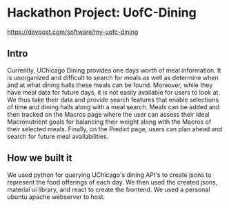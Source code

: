 # Hackathon Project: UofC-Dining

https://devpost.com/software/my-uofc-dining

## Intro

Currently, UChicago Dining provides one days worth of meal information. It is unorganized and difficult to search for meals as well as determine when and at what dining halls these meals can be found. Moreover, while they have meal data for future days, it is not easily available for users to look at. We thus take their data and provide search features that enable selections of time and dining halls along with a meal search. Meals can be added and then tracked on the Macros page where the user can assess their ideal Macronutrient goals for balancing their weight along with the Macros of their selected meals. Finally, on the Predict page, users can plan ahead and search for future meal availabilities.

## How we built it

We used python for querying UChicago's dining API's to create jsons to represent the food offerings of each day. We then used the created jsons, material ui library, and react to create the frontend. We used a personal ubuntu apache webserver to host.
